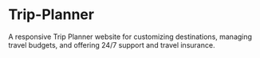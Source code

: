 # Trip-Planner
A responsive Trip Planner website for customizing destinations, managing travel budgets, and offering 24/7 support and travel insurance.
